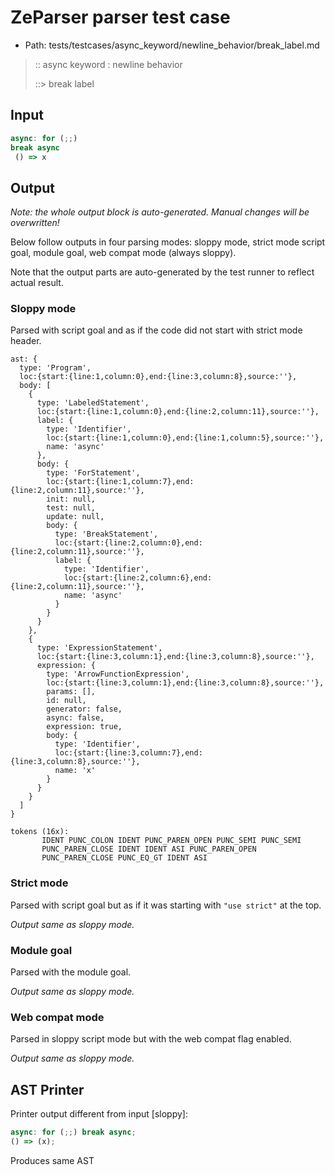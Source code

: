 # ZeParser parser test case

- Path: tests/testcases/async_keyword/newline_behavior/break_label.md

> :: async keyword : newline behavior
>
> ::> break label

## Input

`````js
async: for (;;)
break async 
 () => x
`````

## Output

_Note: the whole output block is auto-generated. Manual changes will be overwritten!_

Below follow outputs in four parsing modes: sloppy mode, strict mode script goal, module goal, web compat mode (always sloppy).

Note that the output parts are auto-generated by the test runner to reflect actual result.

### Sloppy mode

Parsed with script goal and as if the code did not start with strict mode header.

`````
ast: {
  type: 'Program',
  loc:{start:{line:1,column:0},end:{line:3,column:8},source:''},
  body: [
    {
      type: 'LabeledStatement',
      loc:{start:{line:1,column:0},end:{line:2,column:11},source:''},
      label: {
        type: 'Identifier',
        loc:{start:{line:1,column:0},end:{line:1,column:5},source:''},
        name: 'async'
      },
      body: {
        type: 'ForStatement',
        loc:{start:{line:1,column:7},end:{line:2,column:11},source:''},
        init: null,
        test: null,
        update: null,
        body: {
          type: 'BreakStatement',
          loc:{start:{line:2,column:0},end:{line:2,column:11},source:''},
          label: {
            type: 'Identifier',
            loc:{start:{line:2,column:6},end:{line:2,column:11},source:''},
            name: 'async'
          }
        }
      }
    },
    {
      type: 'ExpressionStatement',
      loc:{start:{line:3,column:1},end:{line:3,column:8},source:''},
      expression: {
        type: 'ArrowFunctionExpression',
        loc:{start:{line:3,column:1},end:{line:3,column:8},source:''},
        params: [],
        id: null,
        generator: false,
        async: false,
        expression: true,
        body: {
          type: 'Identifier',
          loc:{start:{line:3,column:7},end:{line:3,column:8},source:''},
          name: 'x'
        }
      }
    }
  ]
}

tokens (16x):
       IDENT PUNC_COLON IDENT PUNC_PAREN_OPEN PUNC_SEMI PUNC_SEMI
       PUNC_PAREN_CLOSE IDENT IDENT ASI PUNC_PAREN_OPEN
       PUNC_PAREN_CLOSE PUNC_EQ_GT IDENT ASI
`````

### Strict mode

Parsed with script goal but as if it was starting with `"use strict"` at the top.

_Output same as sloppy mode._

### Module goal

Parsed with the module goal.

_Output same as sloppy mode._

### Web compat mode

Parsed in sloppy script mode but with the web compat flag enabled.

_Output same as sloppy mode._

## AST Printer

Printer output different from input [sloppy]:

````js
async: for (;;) break async;
() => (x);
````

Produces same AST
